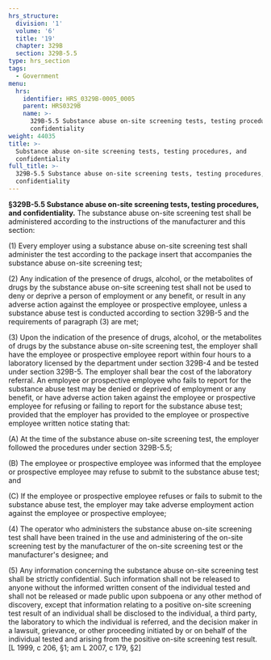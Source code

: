 ```yaml
---
hrs_structure:
  division: '1'
  volume: '6'
  title: '19'
  chapter: 329B
  section: 329B-5.5
type: hrs_section
tags:
  - Government
menu:
  hrs:
    identifier: HRS_0329B-0005_0005
    parent: HRS0329B
    name: >-
      329B-5.5 Substance abuse on-site screening tests, testing procedures, and
      confidentiality
weight: 44035
title: >-
  Substance abuse on-site screening tests, testing procedures, and
  confidentiality
full_title: >-
  329B-5.5 Substance abuse on-site screening tests, testing procedures, and
  confidentiality
---
```

**§329B-5.5 Substance abuse on-site screening tests, testing procedures, and confidentiality.** The substance abuse on-site screening test shall be administered according to the instructions of the manufacturer and this section:

(1) Every employer using a substance abuse on-site screening test shall administer the test according to the package insert that accompanies the substance abuse on-site screening test;

(2) Any indication of the presence of drugs, alcohol, or the metabolites of drugs by the substance abuse on-site screening test shall not be used to deny or deprive a person of employment or any benefit, or result in any adverse action against the employee or prospective employee, unless a substance abuse test is conducted according to section 329B-5 and the requirements of paragraph (3) are met;

(3) Upon the indication of the presence of drugs, alcohol, or the metabolites of drugs by the substance abuse on-site screening test, the employer shall have the employee or prospective employee report within four hours to a laboratory licensed by the department under section 329B-4 and be tested under section 329B-5\. The employer shall bear the cost of the laboratory referral. An employee or prospective employee who fails to report for the substance abuse test may be denied or deprived of employment or any benefit, or have adverse action taken against the employee or prospective employee for refusing or failing to report for the substance abuse test; provided that the employer has provided to the employee or prospective employee written notice stating that:

(A) At the time of the substance abuse on-site screening test, the employer followed the procedures under section 329B-5.5;

(B) The employee or prospective employee was informed that the employee or prospective employee may refuse to submit to the substance abuse test; and

(C) If the employee or prospective employee refuses or fails to submit to the substance abuse test, the employer may take adverse employment action against the employee or prospective employee;

(4) The operator who administers the substance abuse on-site screening test shall have been trained in the use and administering of the on-site screening test by the manufacturer of the on-site screening test or the manufacturer's designee; and

(5) Any information concerning the substance abuse on-site screening test shall be strictly confidential. Such information shall not be released to anyone without the informed written consent of the individual tested and shall not be released or made public upon subpoena or any other method of discovery, except that information relating to a positive on-site screening test result of an individual shall be disclosed to the individual, a third party, the laboratory to which the individual is referred, and the decision maker in a lawsuit, grievance, or other proceeding initiated by or on behalf of the individual tested and arising from the positive on-site screening test result. [L 1999, c 206, §1; am L 2007, c 179, §2]